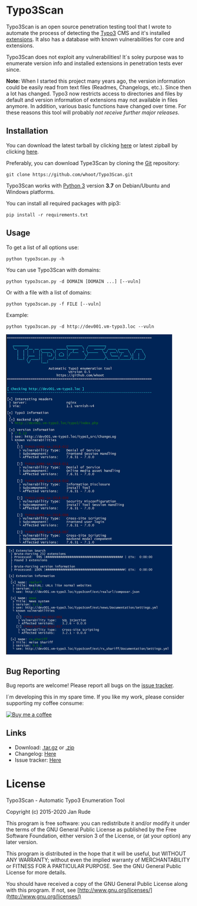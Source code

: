 # Typo3Scan

Typo3Scan is an open source penetration testing tool that I wrote to automate the process of detecting the [Typo3](https://typo3.org) CMS and it's installed [extensions](https://extensions.typo3.org/).
It also has a database with known vulnerabilities for core and extensions. 

Typo3Scan does not exploit any vulnerabilities! It´s soley purpose was to enumerate version info and installed extensions in penetration tests ever since.

**Note:** 
When I started this project many years ago, the version information could be easily read from text files (Readmes, Changelogs, etc.). Since then a lot has changed.
Typo3 now restricts access to directories and files by default and version information of extensions may not available in files anymore.
In addition, various basic functions have changed over time.
For these reasons this tool will probably *not receive further major releases*.


## Installation

You can download the latest tarball by clicking [here](https://github.com/whoot/Typo3Scan/tarball/master) or latest zipball by clicking  [here](https://github.com/whoot/Typo3Scan/zipball/master).

Preferably, you can download Type3Scan by cloning the [Git](https://github.com/whoot/Typo3Scan) repository:

    git clone https://github.com/whoot/Typo3Scan.git

Typo3Scan works with [Python 3](http://www.python.org/download/) version **3.7** on Debian/Ubuntu and Windows platforms.

You can install all required packages with pip3:

	pip install -r requirements.txt

## Usage

To get a list of all options use:

    python typo3scan.py -h

You can use Typo3Scan with domains:

	python typo3scan.py -d DOMAIN [DOMAIN ...] [--vuln]

Or with a file with a list of domains:

	python typo3scan.py -f FILE [--vuln]

Example:

	python typo3scan.py -d http://dev001.vm-typo3.loc --vuln

<img src="./doc/core_vulns.jpg" width="450">
<img src="./doc/ext_vulns.jpg" width="450">

## Bug Reporting

Bug reports are welcome! Please report all bugs on the [issue tracker](https://github.com/whoot/Typo3Scan/issues).

I´m developing this in my spare time. If you like my work, please consider supporting my coffee consume:

[![Buy me a coffee](https://www.buymeacoffee.com/assets/img/custom_images/orange_img.png)](https://www.buymeacoffee.com/whoot)


## Links

* Download: [.tar.gz](https://github.com/whoot/Typo3Scan/tarball/master) or [.zip](https://github.com/whoot/Typo3Scan/archive/master.zip)
* Changelog: [Here](https://github.com/whoot/Typo3Scan/blob/master/doc/CHANGELOG.md)
* Issue tracker: [Here](https://github.com/whoot/Typo3Scan/issues)

# License

Typo3Scan - Automatic Typo3 Enumeration Tool

Copyright (c) 2015-2020 Jan Rude

This program is free software: you can redistribute it and/or modify
it under the terms of the GNU General Public License as published by
the Free Software Foundation, either version 3 of the License, or
(at your option) any later version.

This program is distributed in the hope that it will be useful,
but WITHOUT ANY WARRANTY; without even the implied warranty of
MERCHANTABILITY or FITNESS FOR A PARTICULAR PURPOSE.  See the
GNU General Public License for more details.

You should have received a copy of the GNU General Public License
along with this program. If not, see [http://www.gnu.org/licenses/](http://www.gnu.org/licenses/)
